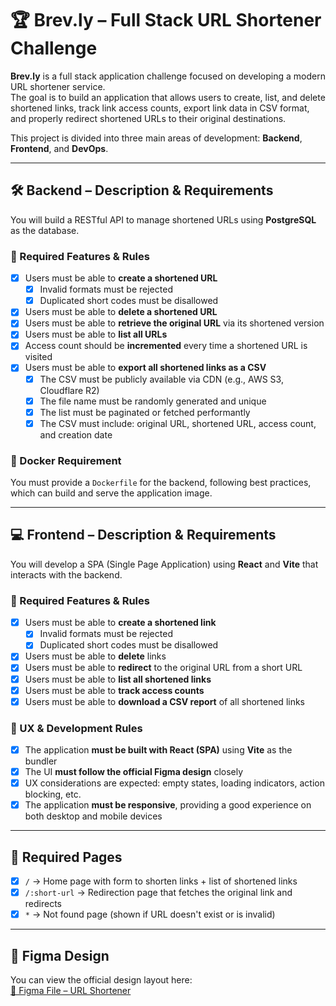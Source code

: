 # 🏆 Brev.ly – Full Stack URL Shortener Challenge

**Brev.ly** is a full stack application challenge focused on developing a modern URL shortener service.  
The goal is to build an application that allows users to create, list, and delete shortened links, track link access counts, export link data in CSV format, and properly redirect shortened URLs to their original destinations.

This project is divided into three main areas of development: **Backend**, **Frontend**, and **DevOps**.

---

## 🛠️ Backend – Description & Requirements

You will build a RESTful API to manage shortened URLs using **PostgreSQL** as the database.

### 🔗 Required Features & Rules

- [x] Users must be able to **create a shortened URL**
  - [x] Invalid formats must be rejected
  - [x] Duplicated short codes must be disallowed
- [x] Users must be able to **delete a shortened URL**
- [x] Users must be able to **retrieve the original URL** via its shortened version
- [x] Users must be able to **list all URLs**
- [x] Access count should be **incremented** every time a shortened URL is visited
- [x] Users must be able to **export all shortened links as a CSV**
  - [x] The CSV must be publicly available via CDN (e.g., AWS S3, Cloudflare R2)
  - [x] The file name must be randomly generated and unique
  - [x] The list must be paginated or fetched performantly
  - [x] The CSV must include: original URL, shortened URL, access count, and creation date

### 🐳 Docker Requirement

You must provide a `Dockerfile` for the backend, following best practices, which can build and serve the application image.

---

## 💻 Frontend – Description & Requirements

You will develop a SPA (Single Page Application) using **React** and **Vite** that interacts with the backend.

### 🔗 Required Features & Rules

- [x] Users must be able to **create a shortened link**
  - [x] Invalid formats must be rejected
  - [x] Duplicated short codes must be disallowed
- [x] Users must be able to **delete** links
- [x] Users must be able to **redirect** to the original URL from a short URL
- [x] Users must be able to **list all shortened links**
- [x] Users must be able to **track access counts**
- [x] Users must be able to **download a CSV report** of all shortened links

### 🧠 UX & Development Rules

- [x] The application **must be built with React (SPA)** using **Vite** as the bundler
- [x] The UI **must follow the official Figma design** closely
- [x] UX considerations are expected: empty states, loading indicators, action blocking, etc.
- [x] The application **must be responsive**, providing a good experience on both desktop and mobile devices

---

## 📄 Required Pages

- [x] `/` → Home page with form to shorten links + list of shortened links
- [x] `/:short-url` → Redirection page that fetches the original link and redirects
- [x] `*` → Not found page (shown if URL doesn't exist or is invalid)

---

## 🎨 Figma Design

You can view the official design layout here:  
[🔗 Figma File – URL Shortener](https://www.figma.com/community/file/1477335071553579816/encurtador-de-links)
